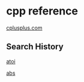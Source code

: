 # cpp reference

[cplusplus.com](http://www.cplusplus.com/)

## Search History

[atoi](http://www.cplusplus.com/reference/cstdlib/atoi/?kw=atoi)

[abs](http://www.cplusplus.com/reference/cstdlib/abs/)























